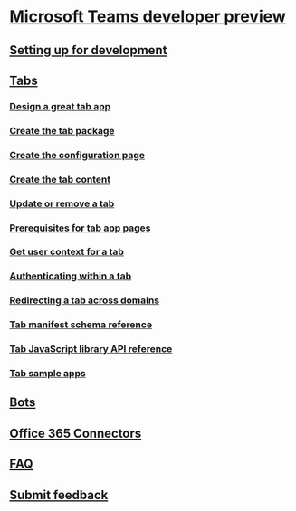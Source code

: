 ﻿# [Microsoft Teams developer preview](index.md)
## [Setting up for development](setup.md)
## [Tabs](tabs.md)
### [Design a great tab app](design.md)
### [Create the tab package](createpackage.md)
### [Create the configuration page](createconfigpage.md)
### [Create the tab content](createcontentpage.md)
### [Update or remove a tab](updateremove.md)
### [Prerequisites for tab app pages](prerequisites.md)
### [Get user context for a tab](getusercontext.md)
### [Authenticating within a tab](auth.md)
### [Redirecting a tab across domains](crossdomain.md)
### [Tab manifest schema reference](schema.md)
### [Tab JavaScript library API reference](jslibrary.md)
### [Tab sample apps](samples.md)
## [Bots](bots.md)
## [Office 365 Connectors](connectors.md)
## [FAQ](faq.md)
## [Submit feedback](feedback.md)
